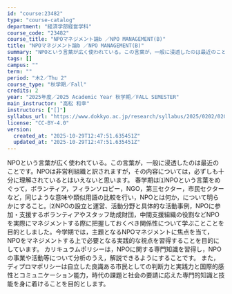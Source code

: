 ```yaml
---
id: "course:23482"
type: "course-catalog"
department: "経済学部経営学科"
course_code: "23482"
course_title: "NPOマネジメント論b ／NPO MANAGEMENT(B)"
title: "NPOマネジメント論b ／NPO MANAGEMENT(B)"
summary: "NPOという言葉が広く使われている。この言葉が，一般に浸透したのは最近のことです。NPOは非営利組織と訳されますが，その内容については，必ずしも十分に理解されているとはいえないと思います。 春学期は⑴NPOという言葉をめぐって，ボランティア…"
tags: []
campus: ""
term: ""
period: "木2／Thu 2"
course_type: "秋学期／Fall"
credits: 2
year: "2025年度／2025 Academic Year 秋学期／FALL SEMESTER"
main_instructor: "高松 和幸"
instructors: ["[]"]
syllabus_url: "https://www.dokkyo.ac.jp/research/syllabus/2025/0202/0202_23482_ja_JP.html"
license: "CC-BY-4.0"
version:
  created_at: "2025-10-29T12:47:51.635451Z"
  updated_at: "2025-10-29T12:47:51.635451Z"
---
```

NPOという言葉が広く使われている。この言葉が，一般に浸透したのは最近のことです。NPOは非営利組織と訳されますが，その内容については，必ずしも十分に理解されているとはいえないと思います。 春学期は⑴NPOという言葉をめぐって，ボランティア，フィランソロピー，NGO，第三セクター，市民セクターなど，同じような意味や類似用語の比較を行い，NPOとは何か，について明らかにすること。⑵NPOの設立と運営、活動分野と具体的な活動事例，NPOに参加・支援するボランティアやスタッフ助成財団，中間支援組織の役割などNPOを実際にマネジメントする際に把握しておくべき関係性について学ぶことことを目的としました。今学期では，主題となるNPOマネジメントに焦点を当て，NPOをマネジメントする上で必要となる実践的な視点を習得することを目的にしています。 カリキュラムポリシーは，NPOに関する専門知識を習得し，NPOの事業や活動等について分析のうえ，解説できるようにすることです。 また，ディプロマポリシーは自立した良識ある市民としての判断力と実践力と国際的感性とコミュニケーション能力，時代の課題と社会の要請に応えた専門的知識と技能を身に着けることを目的とします。
